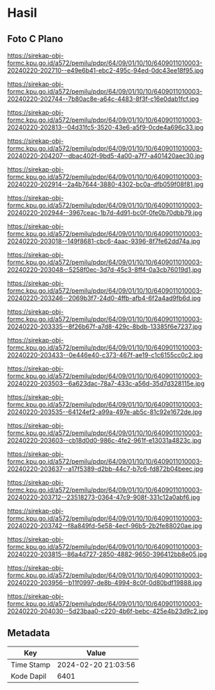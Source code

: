 # Hasil

## Foto C Plano

https://sirekap-obj-formc.kpu.go.id/a572/pemilu/pdpr/64/09/01/10/10/6409011010003-20240220-202710--e49e6b41-ebc2-495c-94ed-0dc43ee18f95.jpg

https://sirekap-obj-formc.kpu.go.id/a572/pemilu/pdpr/64/09/01/10/10/6409011010003-20240220-202744--7b80ac8e-a64c-4483-8f3f-c16e0dab1fcf.jpg

https://sirekap-obj-formc.kpu.go.id/a572/pemilu/pdpr/64/09/01/10/10/6409011010003-20240220-202813--04d31fc5-3520-43e6-a5f9-0cde4a696c33.jpg

https://sirekap-obj-formc.kpu.go.id/a572/pemilu/pdpr/64/09/01/10/10/6409011010003-20240220-204207--dbac402f-9bd5-4a00-a7f7-a401420aec30.jpg

https://sirekap-obj-formc.kpu.go.id/a572/pemilu/pdpr/64/09/01/10/10/6409011010003-20240220-202914--2a4b7644-3880-4302-bc0a-dfb059f08f81.jpg

https://sirekap-obj-formc.kpu.go.id/a572/pemilu/pdpr/64/09/01/10/10/6409011010003-20240220-202944--3967ceac-1b7d-4d91-bc0f-0fe0b70dbb79.jpg

https://sirekap-obj-formc.kpu.go.id/a572/pemilu/pdpr/64/09/01/10/10/6409011010003-20240220-203018--149f8681-cbc6-4aac-9396-8f7fe62dd74a.jpg

https://sirekap-obj-formc.kpu.go.id/a572/pemilu/pdpr/64/09/01/10/10/6409011010003-20240220-203048--5258f0ec-3d7d-45c3-8ff4-0a3cb76019d1.jpg

https://sirekap-obj-formc.kpu.go.id/a572/pemilu/pdpr/64/09/01/10/10/6409011010003-20240220-203246--2069b3f7-24d0-4ffb-afb4-6f2a4ad9fb6d.jpg

https://sirekap-obj-formc.kpu.go.id/a572/pemilu/pdpr/64/09/01/10/10/6409011010003-20240220-203335--8f26b67f-a7d8-429c-8bdb-13385f6e7237.jpg

https://sirekap-obj-formc.kpu.go.id/a572/pemilu/pdpr/64/09/01/10/10/6409011010003-20240220-203433--0e446e40-c373-467f-ae19-c1c6155cc0c2.jpg

https://sirekap-obj-formc.kpu.go.id/a572/pemilu/pdpr/64/09/01/10/10/6409011010003-20240220-203503--6a623dac-78a7-433c-a56d-35d7d328115e.jpg

https://sirekap-obj-formc.kpu.go.id/a572/pemilu/pdpr/64/09/01/10/10/6409011010003-20240220-203535--64124ef2-a99a-497e-ab5c-81c92e1672de.jpg

https://sirekap-obj-formc.kpu.go.id/a572/pemilu/pdpr/64/09/01/10/10/6409011010003-20240220-203603--cb18d0d0-986c-4fe2-961f-e13031a4823c.jpg

https://sirekap-obj-formc.kpu.go.id/a572/pemilu/pdpr/64/09/01/10/10/6409011010003-20240220-203637--a17f5389-d2bb-44c7-b7c6-fd872b04beec.jpg

https://sirekap-obj-formc.kpu.go.id/a572/pemilu/pdpr/64/09/01/10/10/6409011010003-20240220-203712--23518273-0364-47c9-908f-331c12a0abf6.jpg

https://sirekap-obj-formc.kpu.go.id/a572/pemilu/pdpr/64/09/01/10/10/6409011010003-20240220-203742--f8a849fd-5e58-4ecf-96b5-2b2fe88020ae.jpg

https://sirekap-obj-formc.kpu.go.id/a572/pemilu/pdpr/64/09/01/10/10/6409011010003-20240220-203815--86a4d727-2850-4882-9650-396412bb8e05.jpg

https://sirekap-obj-formc.kpu.go.id/a572/pemilu/pdpr/64/09/01/10/10/6409011010003-20240220-203956--b11f0997-de8b-4994-8c0f-0d80bdf19888.jpg

https://sirekap-obj-formc.kpu.go.id/a572/pemilu/pdpr/64/09/01/10/10/6409011010003-20240220-204030--5d23baa0-c220-4b6f-bebc-425e4b23d9c2.jpg


## Metadata

| Key        | Value               |
| ---------- | ------------------- |
| Time Stamp | 2024-02-20 21:03:56 |
| Kode Dapil | 6401                |



